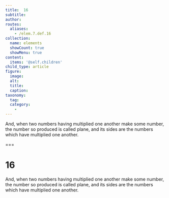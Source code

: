 ```yaml
---
title:  16
subtitle: 
author:
routes:
  aliases:
    - /elem.7.def.16
collection:
  name: elements
  showCount: true
  showMenu: true
content:
  items: '@self.children'
child_type: article
figure:
  image:
  alt:
  title:
  caption:
taxonomy:
  tag:
  category:
    - 
---
```


<p> And, when two numbers having multiplied one another make some number, the number so produced is called <hi rend="bold">plane,</hi> and its <hi rend="bold">sides</hi> are the numbers which have multiplied one another.</p>

===

<h1>16</h1>
<p> And, when two numbers having multiplied one another make some number, the number so produced is called <span class="bold">plane,</span> and its <span class="bold">sides</span> are the numbers which have multiplied one another.</p>
